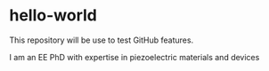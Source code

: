 # hello-world
This repository will be use to test GitHub features.

I am an EE PhD with expertise in piezoelectric materials and devices
